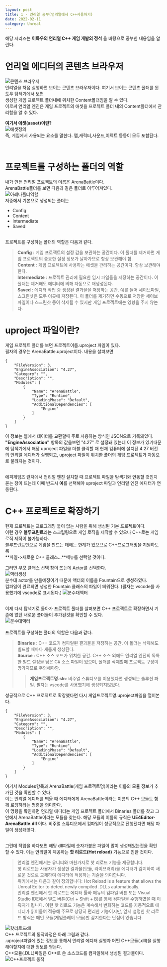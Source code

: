 ```yaml
---
layout: post
title: 1 - 언리얼 공부(언리얼에서 C++사용하기)
date: 2022-02-11
category: Unreal
---
```

해당 시리즈는 **이득우의 언리얼 C++ 게임 개발의 정석** 을 바탕으로 공부한 내용임을 알린다.

# 언리얼 에디터의 콘텐츠 브라우저
![콘텐츠 브라우저](\images\unrealstudy\content.png)  
언리얼을 처음 실행하면 보이는 콘텐츠 브라우저이다. 여기서 보이는 콘텐츠 폴더를 윈도우 탐색기에서 보면  
생성한 게임 프로젝트 폴더내에 위치한 Content폴더임을 알 수 있다.   
이로써 언리얼 엔진은 게임 프로젝트의 애셋을 프로젝트 폴더 내의 Content폴더에서 관리함을 알 수 있다.

**여기서 에셋(asset)이란?**  
![에셋정의](\images\unrealstudy\assetdef.png)  
즉, 게임에서 사용되는 요소를 말한다. 맵,캐릭터,사운드,이펙트 등등이 모두 포함된다.

<br>






# 프로젝트를 구성하는 폴더의 역할
내가 만든 언리얼 프로젝트의 이름은 ArenaBattle이다.  
ArenaBattle폴더를 보면 다음과 같은 폴더로 이루어져있다.  
![아레나폴더역할](\images\unrealstudy\arenafolderrole.png)  
저중에서 기본으로 생성되는 폴더는 
- Config
- Content
- Intermediate
- Saved  

<br>프로젝트를 구성하는 폴더의 역할은 다음과 같다.  
> **Config** : 게임 프로젝트의 설정 값을 보관하는 공간이다. 이 폴더를 제거하면 게임 프로젝트의 중요한 설정 정보가 날아가므로 항상 보관해야 함.  
**Content** : 게임 프로젝트에 사용하는 에셋을 관리하는 공간이다. 항상 보관해야한다.  
**Intermediate** : 프로젝트 관리에 필요한 임시 파일들을 저장하는 공간이다. 이 폴더는 제거해도 에디터에 의해 자동으로 재생성된다.  
**Saved** : 에디터 작업 중 생성된 결과물을 저장하는 공간. 예를 들어 세이브파일,스크린샷은 모두 이곳에 저장된다. 이 폴더를 제거하면 수동으로 저장한 세이브 파일이나 스크린샷 등이 삭제될 수 있지만 게임 프로젝트에는 영향을 주지 않는다.









# uproject 파일이란?  
게임 프로젝트 폴더를 보면 프로젝트이름.uproject 파일이 있다.  
필자의 경우는 ArenaBattle.uproject이다. 내용을 살펴보면  
```
{
	"FileVersion": 3,
	"EngineAssociation": "4.27",
	"Category": "",
	"Description": "",
	"Modules": [
		{
			"Name": "ArenaBattle",
			"Type": "Runtime",
			"LoadingPhase": "Default",
			"AdditionalDependencies": [
				"Engine"
			]
		}
	]
}
```
이 정보는 웹에서 데이터를 교환할때 주로 사용하는 방식인 JSON으로 기록돼있다.  
 **"EngineAssociation"** 항목의 값을보면 "4.27" 로 설정돼 있는데 이 정보가 있기때문에 탐색기에서 해당 uproject 파일을 더블 클릭할 때 현재 컴퓨터에 설치된 4.27 버전의 언리얼 에디터가 실행되고, uproject 파일이 위치한 폴더의 게임 프로젝트가 자동으로 불려지는 것이다.  

 <br> 에픽게임즈 런처에서 언리얼 엔진 설치할 때 프로젝트 파일을 탐색기와 연동할 것인지 묻는 창이 뜨는데 이때 반드시 **예**를 선택해야 uproject 파일과 언리얼 엔진 에디터가 연동된다.  






# C++ 프로젝트로 확장하기 
현재 프로젝트는 프로그래밍 툴이 없는 사람을 위해 생성된 기본 프로젝트이다.  
이런 경우 **블루프린트**라는 스크립팅으로 게임 로직을 제작할 수 있으나 C++로는 게임 로직 제작이 불가능하다.  
블루프린트만으로 게임을 만드는 데에는 한계가 있으므로 C++프로그래밍을 지원하도록  
**파일->새로운 C++ 클래스...**메뉴를 선택할 것이다.  

그러면 부모 클래스 선택 창이 뜨는데 Actor를 선택한다.  
![액터생성](\images\unrealstudy\actorcreate.png)  
분수대 actor를 만들예정이기 때문에 액터의 이름을 Fountain으로 생성하였다.  
컴파일이 완료되면 생성한 Fountain 클래스의 파일이 띄워진다. (필자는 vscode를 사용했기에 vscode로 표시된다.)
![분수대액터](\images\unrealstudy\fountaincpp.png)  

<br>이제 다시 탐색기로 돌아가 프로젝트 폴더를 살펴보면 C++ 프로젝트로 확장하면서 기존에 없던 새로운 폴더들이 추가된것을 확인할 수 있다.  
![분수대액터](\images\unrealstudy\aftercppcompile.png)  
<br>프로젝트를 구성하는 폴더의 역할은 다음과 같다.  
> **Binaries** : C++ 코드가 컴파일된 결과물을 저장하는 공간. 이 폴더는 삭제해도 빌드할 때마다 새롭게 생성된다.  
**Source** : C++ 소스 코드가 위치한 공간. C++ 소스 외에도 언리얼 엔진의 독특한 빌드 설정을 담은 C# 소스 파일이 있으며, 폴더를 삭제할때 프로젝트 구성이 망가지므로 주의해야함.
>> **게임프로젝트명.sln**: 비주얼 스튜디오를 이용했다면 생성되는 솔루션 파일. 필자는 vscode를 사용했기에 생성되지않았다.  

성공적으로 C++ 프로젝트로 확장했다면 다시 게임프로젝트명.uproject파일을 열어본다.
```
{
	"FileVersion": 3,
	"EngineAssociation": "4.27",
	"Category": "",
	"Description": "",
	"Modules": [
		{
			"Name": "ArenaBattle",
			"Type": "Runtime",
			"LoadingPhase": "Default",
			"AdditionalDependencies": [
				"Engine"
			]
		}
	]
}
```  
여기서 Modules항목과 ArenaBattle(게임 프로젝트명)이라는 이름의 모듈 정보가 추가된 것을 확인할 수 있다.  
이는 언리얼 에디터를 띄울 때 에디터에게 ArenaBattle이라는 이름의 C++ 모듈도 함께 로딩하라는 명령을 의미한다.  
이 명령을 확인하면 언리얼 에디터는 게임 프로젝트 폴더에서 Binaries 폴더를 찾고 그 안에서 ArenaBattle이라는 모듈을 찾는다.
해당 모듈의 이름의 규칙은 **UE4Editor-ArenaBattle.dll** 이다. 비주얼 스튜디오에서 컴파일이 성공적으로 진행됐다면 해당 파일이 생성돼잇다.

<br>그런데 작업을 하다보면 해당 dll파일에 숫자가붙은 파일이 많이 생성돼있는것을 확인 할 수 있다. 
이는 언리얼이 제공하는 **핫 리로드(Hot reload)** 기능으로 인한 것이다.
>언리얼 엔진에서는 유니티와 마찬가지로 핫 리로드 기능을 제공합니다.  
핫 리로드는 사용자가 생성한 결과물(모듈, 라이브러리)을 에디터가 감지하여 새로운 것으로 교체하여 에디터에 적용하는 기술을 의미합니다.  
위키에서는 다음과 같이 정의합니다: Hot Reload is a feature that allows the Unreal Editor to detect newly compiled .DLLs automatically.  
언리얼 엔진에서 핫 리로드는 에디터 툴바 메뉴의 컴파일 버튼 또는 Visual Studio IDE에서 빌드 버튼(Ctrl + Shift + B)를 통해 컴파일을 수행하였을 때 이뤄지게 됩니다.
이런 핫 리로드 기능은 계속해서 변화하는 코드를 자동적으로 에디터가 읽어들여 적용해 주므로 상당히 편리한 기능이지만, 앞서 설명한 핫 리로드 방식은 메인 모듈(게임플레이 모듈)만 감지한다는 단점이 있습니다. 

![핫리로드dll](\images\unrealstudy\hotreloaddll.png)   
C++ 프로젝트의 동작과정은 아래 그림과 같다.  
.uproject파일에 있는 정보를 통해서 언리얼 에디터 실행과 어떤 C++모듈(.dll)을 실행해야할지에 대한 정보를 얻는다.  
C++모듈(.DLL)파일은 C++로 쓴 소스코드를 컴파일해서 생성된 결과물이다.  
![C++프로젝트 동작](\images\unrealstudy\cppdongjak.png) 